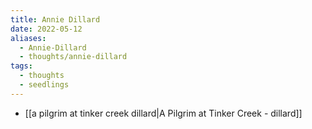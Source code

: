 ```yaml
---
title: Annie Dillard
date: 2022-05-12
aliases:
  - Annie-Dillard
  - thoughts/annie-dillard
tags:
  - thoughts
  - seedlings
---
```


- [[a pilgrim at tinker creek dillard|A Pilgrim at Tinker Creek - dillard]]